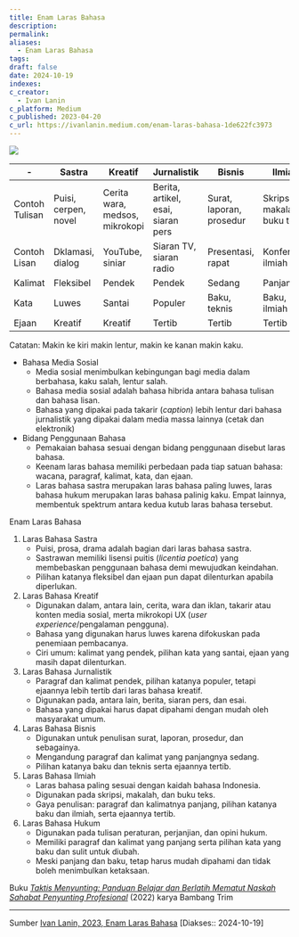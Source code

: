 ```yaml
---
title: Enam Laras Bahasa
description: 
permalink: 
aliases:
  - Enam Laras Bahasa
tags: 
draft: false
date: 2024-10-19
indexes: 
c_creator:
  - Ivan Lanin
c_platform: Medium
c_published: 2023-04-20
c_url: https://ivanlanin.medium.com/enam-laras-bahasa-1de622fc3973
---
```

![](https://miro.medium.com/v2/resize:fit:720/format:webp/1*s7Hzj036jRhZ0oYyp6ZhsQ.png)


| -              | Sastra               | Kreatif                        | Jurnalistik                        | Bisnis                   | Ilmiah                      | Hukum                       |
| -------------- | -------------------- | ------------------------------ | ---------------------------------- | ------------------------ | --------------------------- | --------------------------- |
| Contoh Tulisan | Puisi, cerpen, novel | Cerita wara, medsos, mikrokopi | Berita, artikel, esai, siaran pers | Surat, laporan, prosedur | Skripsi, makalah, buku teks | Peraturan, perjanjian, akta |
| Contoh Lisan   | Dklamasi, dialog     | YouTube, siniar                | Siaran TV, siaran radio            | Presentasi, rapat        | Konferensi ilmiah           | Sidang pengadilan           |
| Kalimat        | Fleksibel            | Pendek                         | Pendek                             | Sedang                   | Panjang                     | Panjang                     |
| Kata           | Luwes                | Santai                         | Populer                            | Baku, teknis             | Baku, ilmiah                | Beku                        |
| Ejaan          | Kreatif              | Kreatif                        | Tertib                             | Tertib                   | Tertib                      | Tertib                      |
Catatan: Makin ke kiri makin lentur, makin ke kanan makin kaku. 

- Bahasa Media Sosial
	- Media sosial menimbulkan kebingungan bagi media dalam berbahasa, kaku salah, lentur salah.
	- Bahasa media sosial adalah bahasa hibrida antara bahasa tulisan dan bahasa lisan.
	- Bahasa yang dipakai pada takarir (*caption*) lebih lentur dari bahasa jurnalistik yang dipakai dalam media massa lainnya (cetak dan elektronik)
- Bidang Penggunaan Bahasa
	- Pemakaian bahasa sesuai dengan bidang penggunaan disebut laras bahasa.
	- Keenam laras bahasa memiliki perbedaan pada tiap satuan bahasa: wacana, paragraf, kalimat, kata, dan ejaan.
	- Laras bahasa sastra merupakan laras bahasa paling luwes, laras bahasa hukum merupakan laras bahasa palinig kaku. Empat lainnya, membentuk spektrum antara kedua kutub laras bahasa tersebut.


Enam Laras Bahasa
1. Laras Bahasa Sastra
	- Puisi, prosa, drama adalah bagian dari laras bahasa sastra.
	- Sastrawan memiliki lisensi puitis (*licentia poetica*) yang membebaskan penggunaan bahasa demi mewujudkan keindahan.
	- Pilihan katanya fleksibel dan ejaan pun dapat dilenturkan apabila diperlukan.
2. Laras Bahasa Kreatif
	- Digunakan dalam, antara lain, cerita, wara dan iklan, takarir atau konten media sosial, merta mikrokopi UX (*user experience*/pengalaman pengguna).
	- Bahasa yang digunakan harus luwes karena difokuskan pada penemiaan pembacanya.
	- Ciri umum: kalimat yang pendek, pilihan kata yang santai, ejaan yang masih dapat dilenturkan.
3. Laras Bahasa Jurnalistik
	- Paragraf dan kalimat pendek, pilihan katanya populer, tetapi ejaannya lebih tertib dari laras bahasa kreatif.
	- Digunakan pada, antara lain, berita, siaran pers, dan esai.
	- Bahasa yang dipakai harus dapat dipahami dengan mudah oleh masyarakat umum.
1. Laras Bahasa Bisnis
	- Digunakan untuk penulisan surat, laporan, prosedur, dan sebagainya.
	- Mengandung paragraf dan kalimat yang panjangnya sedang.
	- Pilihan katanya baku dan teknis serta ejaannya tertib.
1. Laras Bahasa Ilmiah
	- Laras bahasa paling sesuai dengan kaidah bahasa Indonesia.
	- Digunakan pada skripsi, makalah, dan buku teks.
	- Gaya penulisan: paragraf dan kalimatnya panjang, pilihan katanya baku dan ilmiah, serta ejaannya tertib.
1. Laras Bahasa Hukum
	- Digunakan pada tulisan peraturan, perjanjian, dan opini hukum.
	- Memiliki paragraf dan kalimat yang panjang serta pilihan kata yang baku dan sulit untuk diubah.
	- Meski panjang dan baku, tetap harus mudah dipahami dan tidak boleh menimbulkan ketaksaan.


Buku [_Taktis Menyunting: Panduan Belajar dan Berlatih Mematut Naskah Sahabat Penyunting Profesional_](https://ivanlanin.medium.com/taktis-menyunting-618ede791a78) (2022) karya Bambang Trim



---
Sumber [Ivan Lanin, 2023, Enam Laras Bahasa](https://ivanlanin.medium.com/enam-laras-bahasa-1de622fc3973) [Diakses:: 2024-10-19]